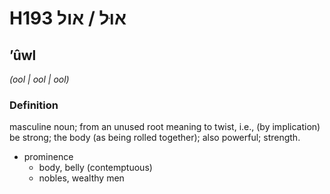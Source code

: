 # H193 אוּל / אול

## ʼûwl

_(ool | ool | ool)_

### Definition

masculine noun; from an unused root meaning to twist, i.e., (by implication) be strong; the body (as being rolled together); also powerful; strength.

- prominence
    - body, belly (contemptuous)
    - nobles, wealthy men
